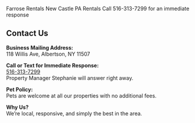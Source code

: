 Farrose Rentals
New Castle PA Rentals
Call 516-313-7299 for an immediate response
<section class="contact-info">
  <h2>Contact Us</h2>
  <p><strong>Business Mailing Address:</strong><br>
     118 Willis Ave, Albertson, NY 11507</p>
  <p><strong>Call or Text for Immediate Response:</strong><br>
     <a href="tel:5163137299">516-313-7299</a><br>
     Property Manager Stephanie will answer right away.</p>
  <p><strong>Pet Policy:</strong><br>
     Pets are welcome at all our properties with no additional fees.</p>
  <p><strong>Why Us?</strong><br>
     We’re local, responsive, and simply the best in the area.</p>
</section>
